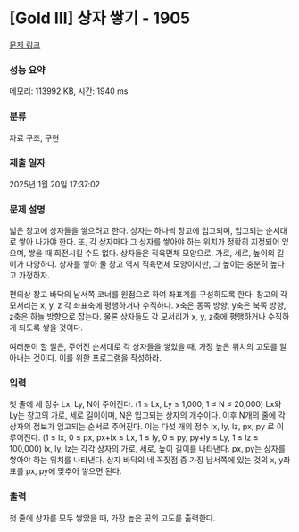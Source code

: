 # [Gold III] 상자 쌓기 - 1905 

[문제 링크](https://www.acmicpc.net/problem/1905) 

### 성능 요약

메모리: 113992 KB, 시간: 1940 ms

### 분류

자료 구조, 구현

### 제출 일자

2025년 1월 20일 17:37:02

### 문제 설명

<p>넓은 창고에 상자들을 쌓으려고 한다. 상자는 하나씩 창고에 입고되며, 입고되는 순서대로 쌓아 나가야 한다. 또, 각 상자마다 그 상자를 쌓아야 하는 위치가 정확히 지정되어 있으며, 쌓을 때 회전시킬 수도 없다. 상자들은 직육면체 모양으로, 가로, 세로, 높이의 길이가 다양하다. 상자를 쌓아 둘 창고 역시 직육면체 모양이지만, 그 높이는 충분히 높다고 가정하자.</p>

<p>편의상 창고 바닥의 남서쪽 코너를 원점으로 하여 좌표계를 구성하도록 한다. 창고의 각 모서리는 x, y, z 각 좌표축에 평행하거나 수직하다. x축은 동쪽 방향, y축은 북쪽 방향, z축은 하늘 방향으로 잡는다. 물론 상자들도 각 모서리가 x, y, z축에 평행하거나 수직하게 되도록 쌓을 것이다.</p>

<p>여러분이 할 일은, 주어진 순서대로 각 상자들을 쌓았을 때, 가장 높은 위치의 고도를 알아내는 것이다. 이를 위한 프로그램을 작성하라.</p>

### 입력 

 <p>첫 줄에 세 정수 Lx, Ly, N이 주어진다. (1 ≤ Lx, Ly ≤ 1,000, 1 ≤ N ≤ 20,000) Lx와 Ly는 창고의 가로, 세로 길이이며, N은 입고되는 상자의 개수이다. 이후 N개의 줄에 각 상자의 정보가 입고되는 순서로 주어진다. 이는 다섯 개의 정수 lx, ly, lz, px, py 로 이루어진다. (1 ≤ lx, 0 ≤ px, px+lx ≤ Lx, 1 ≤ ly, 0 ≤ py, py+ly ≤ Ly, 1 ≤ lz ≤ 100,000) lx, ly, lz는 각각 상자의 가로, 세로, 높이 길이를 나타낸다. px, py는 상자를 쌓아야 하는 위치를 나타낸다. 상자 바닥의 네 꼭짓점 중 가장 남서쪽에 있는 것의 x, y좌표를 px, py에 맞추어 쌓으면 된다.</p>

### 출력 

 <p>첫 줄에 상자를 모두 쌓았을 때, 가장 높은 곳의 고도를 출력한다.</p>

